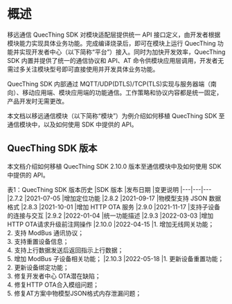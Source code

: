 # 概述

移远通信 QuecThing SDK 对模块适配层提供统一 API 接口定义，由开发者根据模块能力实现具体业务功能。完成编译烧录后，即可在模块上运行 QuecThing 功能并实现开发者中心（以下简称“平台”）接入。同时为加快开发效率，QuecThing SDK 内置并提供了统一的通信协议和 API、AT 命令供模块应用层调用，开发者无需过多关注模块型号即可直接使用并开发具体业务功能。

QuecThing SDK 内部通过 MQTT/UDP(DTLS)/TCP(TLS)实现与服务器端（南向）、移动应用端、模块应用端的功能通信。工作策略和协议内容都是统一固定，产品开发时无需更改。

本文档以移远通信模块（以下简称“模块”）为例介绍如何移植 QuecThing SDK 至通信模块中，以及如何使用 SDK 中提供的 API。

##  __QuecThing SDK 版本__

本文档介绍如何移植 QuecThing SDK 2.10.0 版本至通信模块中及如何使用 SDK 中提供的 API。

表1：QuecThing SDK 版本历史
|SDK 版本	|发布日期	|变更说明
|---|---|---
|2.7.2	|2021-07-05 |增加定位功能
|2.8.2	|2021-09-17	|物模型支持 JSON 数据格式
|2.8.3  |2021-10-01 |增加 HTTP OTA 服务
|2.9.0  |2021-11-17 |支持子设备的连接与交互
|2.9.2  |2022-01-04 |统一功能描述
|2.9.3  |2022-03-03 |增加HTTP OTA请求升级前注网操作
|2.10.0 |2022-04-15 |1. 增加无线网关功能；<br>2. 支持 ModBus 通讯协议；<br>3. 支持重置设备信息；<br>4. 支持上行数据发送后返回指示上行数据； <br>5. 增加 ModBus 子设备相关功能；
|2.10.3 |2022-05-18 |1. 更新设备重置功能；<br>2. 更新设备绑定功能；<br>3. 修复开发者中心 OTA潜在缺陷；<br>4. 修复HTTP OTA合入模组问题； <br>5. 修复AT方案中物模型JSON格式内存泄漏问题；

